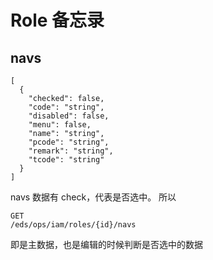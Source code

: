 # Role 备忘录

## navs

```
[
  {
    "checked": false,
    "code": "string",
    "disabled": false,
    "menu": false,
    "name": "string",
    "pcode": "string",
    "remark": "string",
    "tcode": "string"
  }
]
```

navs 数据有 check，代表是否选中。 所以

```
GET
/eds/ops/iam/roles/{id}/navs
```

即是主数据，也是编辑的时候判断是否选中的数据
